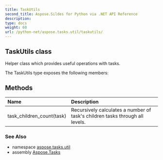 ```yaml
---
title: TaskUtils
second_title: Aspose.Sildes for Python via .NET API Reference
description: 
type: docs
weight: 60
url: /python-net/aspose.tasks.util/taskutils/
---
```


## TaskUtils class

Helper class which provides useful operations with tasks.

The TaskUtils type exposes the following members:
## Methods
| Name | Description |
| :- | :- |
|task_children_count(task)|Recursively calculates a number of task's children tasks through all levels.|

### See Also

* namespace [aspose.tasks.util](/python-net/aspose.tasks.util/)
* assembly [Aspose.Tasks](/tasks/python-net/)

